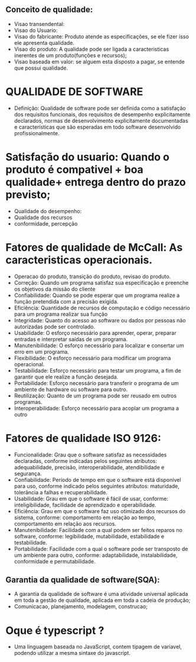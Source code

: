 ## Conceito de qualidade:
- Visao transendental:
- Visao do Usuario: 
- Visao do fabricante: Produto atende as especificações, se ele fizer isso ele apresenta qualidade.
- Visao do produto: A qualidade pode ser ligada a caracteristicas inerentes de um produto(funções e recursos);
- Visao baseada em valor: se alguem esta disposto a pagar, se entende que possui qualidade.

# QUALIDADE DE SOFTWARE
- Definição: 
Qualidade de software pode ser definida como a satisfação dos requisitos funcionais, dos requisitos de
desempenho explicitamente declarados, normas de desenvolvimento explicitamente documentadas e
características que são esperadas em todo software desenvolvido profissionalmente.


# Satisfação do usuario: Quando o produto é compativel + boa qualidade+ entrega dentro do prazo previsto;
- Qualidade do desempenho:
- Qualidade dos recursos
- conformidade, percepção

# Fatores de qualidade de McCall: As caracteristicas operacionais.
- Operacao do produto, transição do produto, revisao do produto.
- Correção: Quando um programa satisfaz sua especificação e preenche os objetivos da missão do
cliente
- Confiabilidade: Quando se pode esperar que um programa realize a função pretendida com a
precisão exigida.
- Eficiência: Quantidade de recursos de computação e código necessário para um programa
realizar sua função
- Integridade: Quanto do acesso ao software ou dados por pessoas não autorizadas pode ser
controlado.
- Usabilidade: O esforço necessário para aprender, operar, preparar entradas e interpretar saídas
de um programa.
- Manutenibilidade: O esforço necessário para localizar e consertar um erro em um programa.
- Flexibilidade: O esforço necessário para modificar um programa operacional.
- Testabilidade: Esforço necessário para testar um programa, a fim de garantir que ele realize a
função desejada.
- Portabilidade: Esforço necessário para transferir o programa de um ambiente de hardware ou
software para outro.
- Reutilização: Quanto de um programa pode ser reusado em outros programas.
- Interoperabilidade: Esforço necessário para acoplar um programa a outro

# Fatores de qualidade ISO 9126:
- Funcionalidade: Grau que o software satisfaz as necessidades declaradas, conforme indicadas
pelos seguintes atributos: adequabilidade, precisão, interoperabilidade, atendibilidade e
segurança.
- Confiabilidade: Período de tempo em que o software está disponível para uso, conforme indicado
pelos seguintes atributos: maturidade, tolerância a falhas e recuperabilidade.
- Usabilidade: Grau em que o software é fácil de usar, conforme: inteligibilidade, facilidade de
aprendizado e operabilidade.
- Eficiência: Grau em que o software faz uso otimizado dos recursos do sistema, conforme:
comportamento em relação ao tempo, comportamento em relação aos recursos.
- Manutenibilidade: Facilidade com a qual podem ser feitos reparos no software, conforme:
legibilidade, mutabilidade, estabilidade e testabilidade.
- Portabilidade: Facilidade com a qual o software pode ser transposto de um ambiente para outro,
conforme: adaptabilidade, instalabilidade, conformidade e permutabilidade.

## Garantia da qualidade de software(SQA):
- A garantia da qualidade de software é uma atividade universal aplicada em toda a gestão de qualidade, aplicada em toda a cadeia de produção;
- Comunicacao, planejamento, modelagem, construcao;

# Oque é typescript ? 
- Uma linguagem baseada no JavaScript, contem tipagem de variavel, podendo utilizar a mesma sintaxe do javascript.


